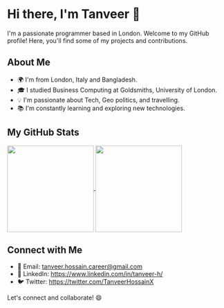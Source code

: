 <!--
**tanveerhossainx/tanveerhossainx** is a ✨ _special_ ✨ repository because its `README.md` (this file) appears on your GitHub profile.

Here are some ideas to get you started:

- 🔭 I’m currently working on ...
- 🌱 I’m currently learning ...
- 👯 I’m looking to collaborate on ...
- 🤔 I’m looking for help with ...
- 💬 Ask me about ...
- 📫 How to reach me: ...
- 😄 Pronouns: ...
- ⚡ Fun fact: ...
-->

# Hi there, I'm Tanveer 👋

I'm a passionate programmer based in London. Welcome to my GitHub profile! Here, you'll find some of my projects and contributions.

## About Me

- 🌍 I'm from London, Italy and Bangladesh.
- 🎓 I studied Business Computing at Goldsmiths, University of London.
- 💡 I'm passionate about Tech, Geo politics, and travelling.
- 📚 I'm constantly learning and exploring new technologies.

## My GitHub Stats

<a href="https://github.com/tanveerhossainx/github-readme-stats">
  <img height=200 align="center" src="https://github-readme-stats.vercel.app/api?username=tanveerhossainx&show_icons=true&theme=highcontrast" />
</a>
<a href="https://github.com/anuraghazra/convoychat">
  <img height=200 align="center" src="https://github-readme-stats.vercel.app/api/top-langs?username=tanveerhossainx&layout=compact&langs_count=8&card_width=320&show_icons=true&highcontrast" />
</a>

<!--
## Skills

- 💻 Programming Languages: [Languages You're Proficient In]
- 🛠️ Technologies: [Technologies/Frameworks You Work With]
- 📊 Data Analysis: [Tools/Software for Data Analysis]
- 🌐 Web Development: [Frontend and Backend Technologies]
- 📱 Mobile App Development: [Mobile App Development Tools]
- 🖥️ Desktop Applications: [Technologies for Desktop Apps]
- 🚀 Other Skills: [Any Additional Skills]

## Projects

Here are some of the projects I've worked on:

1. [Project Name](Link to Project Repository): Short project description.
2. [Project Name](Link to Project Repository): Short project description.
3. [Project Name](Link to Project Repository): Short project description.
4. [Project Name](Link to Project Repository): Short project description.

Feel free to explore my repositories for more!

-->

## Connect with Me

- 📧 Email: tanveer.hossain.career@gmail.com
- 🔗 LinkedIn: https://www.linkedin.com/in/tanveer-h/
- 🐦 Twitter: https://twitter.com/TanveerHossainX

Let's connect and collaborate! 😄

